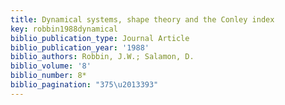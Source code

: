 ```yaml
---
title: Dynamical systems, shape theory and the Conley index
key: robbin1988dynamical
biblio_publication_type: Journal Article
biblio_publication_year: '1988'
biblio_authors: Robbin, J.W.; Salamon, D.
biblio_volume: '8'
biblio_number: 8*
biblio_pagination: "375\u2013393"
---
```

